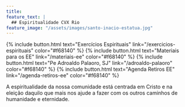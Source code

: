 ```yaml
---
title:
feature_text: |
  ## Espiritualidade CVX Rio
feature_image: "/assets/images/santo-inacio-estatua.jpg"
---
```


{% include button.html text="Exercícios Espirituais" link="/exercicios-espirituais" color="#f68140" %} {% include button.html text="Materiais para os EE" link="/materiais-ee" color="#f68140" %} {% include button.html text="Pe Adroaldo Palaoro, SJ" link="/adroaldo-palaoro" color="#f68140" %} {% include button.html text="Agenda Retiros EE" link="/agenda-retiros-ee" color="#f68140" %}

A <black-mark>espiritualidade</black-mark> da nossa comunidade está <black-mark>centrada em Cristo</black-mark> e na eleição daquilo que mais nos ajude a fazer com os outros caminhos de <black-mark>humanidade e eternidade</black-mark>.